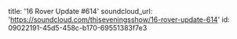 title: '16 Rover Update #614'
soundcloud_url: 'https://soundcloud.com/thiseveningsshow/16-rover-update-614'
id: 09022191-45d5-458c-b170-69551383f7e3
